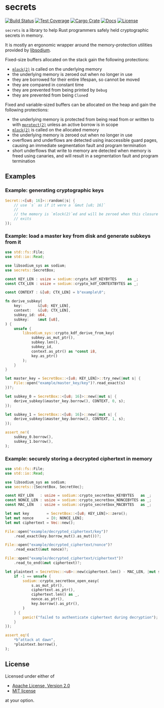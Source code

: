 secrets
=======

[![Build Status][badge-ci]][ci]
[![Test Coverage][badge-coverage]][coverage]
[![Cargo Crate][badge-package]][package]
[![Docs][badge-docs]][docs]
[![License][badge-license]][license]

`secrets` is a library to help Rust programmers safely held cryptographic
secrets in memory.

It is mostly an ergonomic wrapper around the memory-protection utilities
provided by [libsodium].

Fixed-size buffers allocated on the stack gain the following protections:

* [`mlock(2)`][mlock] is called on the underlying memory
* the underlying memory is zeroed out when no longer in use
* they are borrowed for their entire lifespan, so cannot be moved
* they are compared in constant time
* they are prevented from being printed by `Debug`
* they are prevented from being `Clone`d

Fixed and variable-sized buffers can be allocated on the heap and gain
the following protections:

* the underlying memory is protected from being read from or written to
  with [`mprotect(2)`][mprotect] unless an active borrow is in scope
* [`mlock(2)`][mlock] is called on the allocated memory
* the underlying memory is zeroed out when no longer in use
* overflows and underflows are detected using inaccessible guard pages,
  causing an immediate segmentation fault and program termination
* short underflows that write to memory are detected when memory is
  freed using canaries, and will result in a segmentation fault and
  program termination

Examples
--------

### Example: generating cryptographic keys

```rust
Secret::<[u8; 16]>::random(|s| {
    // use `s` as if it were a `&mut [u8; 16]`
    //
    // the memory is `mlock(2)`ed and will be zeroed when this closure
    // exits
});
```

### Example: load a master key from disk and generate subkeys from it

```rust
use std::fs::File;
use std::io::Read;

use libsodium_sys as sodium;
use secrets::SecretBox;

const KEY_LEN : usize = sodium::crypto_kdf_KEYBYTES     as _;
const CTX_LEN : usize = sodium::crypto_kdf_CONTEXTBYTES as _;

const CONTEXT : &[u8; CTX_LEN] = b"example\0";

fn derive_subkey(
    key:       &[u8; KEY_LEN],
    context:   &[u8; CTX_LEN],
    subkey_id: u64,
    subkey:    &mut [u8],
) {
    unsafe {
        libsodium_sys::crypto_kdf_derive_from_key(
            subkey.as_mut_ptr(),
            subkey.len(),
            subkey_id,
            context.as_ptr() as *const i8,
            key.as_ptr()
        );
    }
}

let master_key = SecretBox::<[u8; KEY_LEN]>::try_new(|mut s| {
    File::open("example/master_key/key")?.read_exact(s)
})?;

let subkey_0 = SecretBox::<[u8; 16]>::new(|mut s| {
    derive_subkey(&master_key.borrow(), CONTEXT, 0, s);
});

let subkey_1 = SecretBox::<[u8; 16]>::new(|mut s| {
    derive_subkey(&master_key.borrow(), CONTEXT, 1, s);
});

assert_ne!(
    subkey_0.borrow(),
    subkey_1.borrow(),
);
```

### Example: securely storing a decrypted ciphertext in memory

```rust
use std::fs::File;
use std::io::Read;

use libsodium_sys as sodium;
use secrets::{SecretBox, SecretVec};

const KEY_LEN   : usize = sodium::crypto_secretbox_KEYBYTES   as _;
const NONCE_LEN : usize = sodium::crypto_secretbox_NONCEBYTES as _;
const MAC_LEN   : usize = sodium::crypto_secretbox_MACBYTES   as _;

let mut key        = SecretBox::<[u8; KEY_LEN]>::zero();
let mut nonce      = [0; NONCE_LEN];
let mut ciphertext = Vec::new();

File::open("example/decrypted_ciphertext/key")?
    .read_exact(key.borrow_mut().as_mut())?;

File::open("example/decrypted_ciphertext/nonce")?
    .read_exact(&mut nonce)?;

File::open("example/decrypted_ciphertext/ciphertext")?
    .read_to_end(&mut ciphertext)?;

let plaintext = SecretVec::<u8>::new(ciphertext.len() - MAC_LEN, |mut s| {
    if -1 == unsafe {
        sodium::crypto_secretbox_open_easy(
            s.as_mut_ptr(),
            ciphertext.as_ptr(),
            ciphertext.len() as _,
            nonce.as_ptr(),
            key.borrow().as_ptr(),
        )
    } {
        panic!("failed to authenticate ciphertext during decryption");
    }
});

assert_eq!(
    *b"attack at dawn",
    *plaintext.borrow(),
);
```

License
-------

Licensed under either of

 * [Apache License, Version 2.0](LICENSE-APACHE)
 * [MIT license](LICENSE-MIT)

at your option.

[ci]:       https://travis-ci.org/stouset/secrets
[coverage]: https://coveralls.io/github/stouset/secrets
[docs]:     https://stouset.github.io/secrets
[license]:  https://github.com/stouset/secrets/blob/master/LICENSE
[package]:  https://crates.io/crates/secrets

[badge-ci]:       https://img.shields.io/travis/stouset/secrets/master.svg
[badge-coverage]: https://coveralls.io/repos/github/stouset/secrets/badge.svg
[badge-docs]:     https://docs.rs/secrets/badge.svg
[badge-license]:  https://img.shields.io/crates/l/secrets.svg
[badge-package]:  https://img.shields.io/crates/v/secrets.svg

[libsodium]: https://download.libsodium.org/doc/memory_management
[mlock]:     http://man7.org/linux/man-pages/man2/mlock.2.html
[mprotect]:  http://man7.org/linux/man-pages/man2/mprotect.2.html
